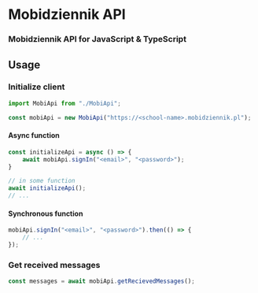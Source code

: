 # Mobidziennik API
### Mobidziennik API for JavaScript & TypeScript


## Usage

### Initialize client

```ts
import MobiApi from "./MobiApi";

const mobiApi = new MobiApi("https://<school-name>.mobidziennik.pl");
```
#### Async function
```ts
const initializeApi = async () => {
    await mobiApi.signIn("<email>", "<password>");
}

// in some function
await initializeApi();
// ...
```
#### Synchronous function
```ts
mobiApi.signIn("<email>", "<password>").then(() => {
    // ...
});
```

### Get received messages
```ts
const messages = await mobiApi.getRecievedMessages();
```
